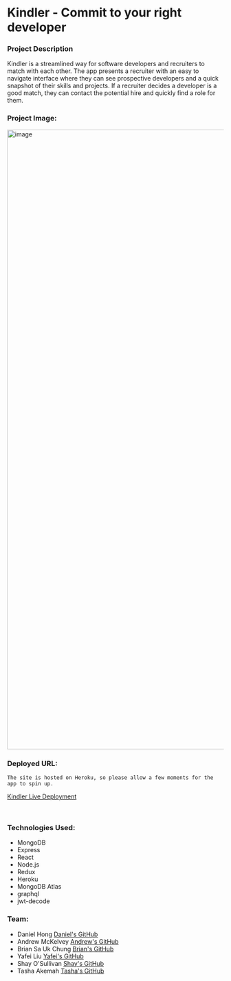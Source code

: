 
# Kindler - Commit to your right developer


### Project Description


Kindler is a streamlined way for software developers and recruiters to match with each other. The app presents a recruiter with an easy to navigate interface where they can see prospective developers and a quick snapshot of their skills and projects. If a recruiter decides a developer is a good match, they can contact the potential hire and quickly find a role for them.



### Project Image: 

<img width="1439" alt="image" src="https://user-images.githubusercontent.com/103960619/181138697-3ab41326-fe31-4010-97c2-b5843017aa20.png">



### Deployed URL:


```
The site is hosted on Heroku, so please allow a few moments for the app to spin up.
```

[Kindler Live Deployment](https://guarded-castle-49878.herokuapp.com/)

<br>

### Technologies Used:
- MongoDB
- Express
- React
- Node.js
- Redux
- Heroku
- MongoDB Atlas
- graphql
- jwt-decode

### Team:
- Daniel Hong
  [Daniel's GitHub](https://github.com/Lunirs)
- Andrew McKelvey
  [Andrew's GitHub](https://github.com/amckelvey)
- Brian Sa Uk Chung
  [Brian's GitHub](https://github.com/saukchung)
- Yafei Liu
  [Yafei's GitHub](https://github.com/lyf703331869)
- Shay O'Sullivan
  [Shay's GitHub](https://github.com/shayosullivan)
- Tasha Akemah
  [Tasha's GitHub](https://github.com/taa2153)



